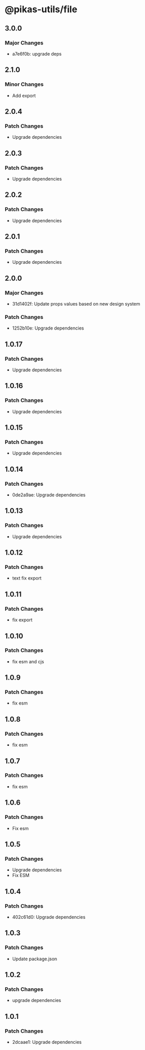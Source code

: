 # @pikas-utils/file

## 3.0.0

### Major Changes

- a7e6f0b: upgrade deps

## 2.1.0

### Minor Changes

- Add export

## 2.0.4

### Patch Changes

- Upgrade dependencies

## 2.0.3

### Patch Changes

- Upgrade dependencies

## 2.0.2

### Patch Changes

- Upgrade dependencies

## 2.0.1

### Patch Changes

- Upgrade dependencies

## 2.0.0

### Major Changes

- 31d1402f: Update props values based on new design system

### Patch Changes

- 1252b10e: Upgrade dependencies

## 1.0.17

### Patch Changes

- Upgrade dependencies

## 1.0.16

### Patch Changes

- Upgrade dependencies

## 1.0.15

### Patch Changes

- Upgrade dependencies

## 1.0.14

### Patch Changes

- 0de2a9ae: Upgrade dependencies

## 1.0.13

### Patch Changes

- Upgrade dependencies

## 1.0.12

### Patch Changes

- text fix export

## 1.0.11

### Patch Changes

- fix export

## 1.0.10

### Patch Changes

- fix esm and cjs

## 1.0.9

### Patch Changes

- fix esm

## 1.0.8

### Patch Changes

- fix esm

## 1.0.7

### Patch Changes

- fix esm

## 1.0.6

### Patch Changes

- Fix esm

## 1.0.5

### Patch Changes

- Upgrade dependencies
- Fix ESM

## 1.0.4

### Patch Changes

- 402c61d0: Upgrade dependencies

## 1.0.3

### Patch Changes

- Update package.json

## 1.0.2

### Patch Changes

- upgrade dependencies

## 1.0.1

### Patch Changes

- 2dcaae1: Upgrade dependencies
